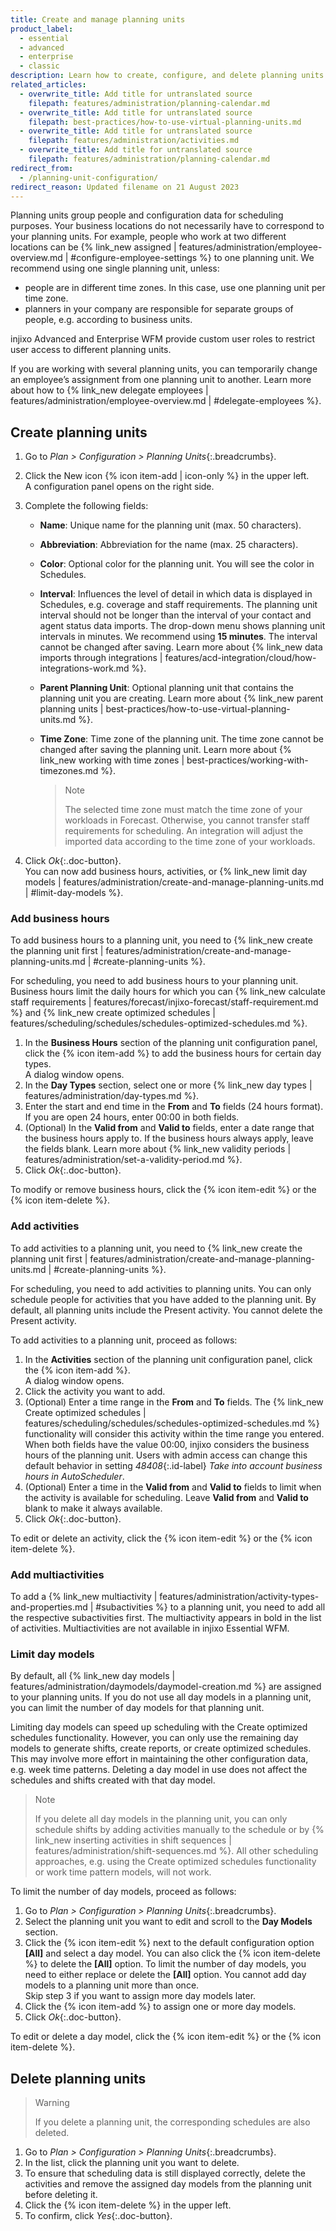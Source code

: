```yaml
---
title: Create and manage planning units
product_label:
  - essential
  - advanced
  - enterprise
  - classic
description: Learn how to create, configure, and delete planning units.
related_articles:
  - overwrite_title: Add title for untranslated source
    filepath: features/administration/planning-calendar.md
  - overwrite_title: Add title for untranslated source
    filepath: best-practices/how-to-use-virtual-planning-units.md
  - overwrite_title: Add title for untranslated source
    filepath: features/administration/activities.md
  - overwrite_title: Add title for untranslated source
    filepath: features/administration/planning-calendar.md
redirect_from:
  - /planning-unit-configuration/
redirect_reason: Updated filename on 21 August 2023
---
```


Planning units group people and configuration data for scheduling purposes. Your business locations do not necessarily have to correspond to your planning units. For example, people who work at two different locations can be {% link_new assigned | features/administration/employee-overview.md | #configure-employee-settings %} to one planning unit. We recommend using one single planning unit, unless:

- people are in different time zones. In this case, use one planning unit per time zone.
- planners in your company are responsible for separate groups of people, e.g. according to business units.

injixo Advanced and Enterprise WFM provide custom user roles to restrict user access to different planning units.

If you are working with several planning units, you can temporarily change an employee’s assignment from one planning unit to another. Learn more about how to {% link_new delegate employees | features/administration/employee-overview.md | #delegate-employees %}.

## Create planning units

1. Go to _Plan > Configuration > Planning Units_{:.breadcrumbs}.
2. Click the New icon {% icon item-add | icon-only %} in the upper left.  
   A configuration panel opens on the right side.
3. Complete the following fields:

   - **Name**: Unique name for the planning unit (max. 50 characters).
   - **Abbreviation**: Abbreviation for the name (max. 25 characters).
   - **Color**: Optional color for the planning unit. You will see the color in Schedules.
   - **Interval**: Influences the level of detail in which data is displayed in Schedules, e.g. coverage and staff requirements. The planning unit interval should not be longer than the interval of your contact and agent status data imports. The drop-down menu shows planning unit intervals in minutes. We recommend using **15&nbsp;minutes**. The interval cannot be changed after saving. Learn more about {% link_new data imports through integrations | features/acd-integration/cloud/how-integrations-work.md %}.
   - **Parent Planning Unit**: Optional planning unit that contains the planning unit you are creating. Learn more about {% link_new parent planning units | best-practices/how-to-use-virtual-planning-units.md %}.
   - **Time Zone**: Time zone of the planning unit. The time zone cannot be changed after saving the planning unit. Learn more about {% link_new working with time zones | best-practices/working-with-timezones.md %}.

     > Note
     >
     > The selected time zone must match the time zone of your workloads in Forecast. Otherwise, you cannot transfer staff requirements for scheduling. An integration will adjust the imported data according to the time zone of your workloads.

4. Click _Ok_{:.doc-button}.  
   You can now add business hours, activities, or {% link_new limit day models | features/administration/create-and-manage-planning-units.md | #limit-day-models %}.

### Add business hours

To add business hours to a planning unit, you need to {% link_new create the planning unit first | features/administration/create-and-manage-planning-units.md | #create-planning-units %}.

For scheduling, you need to add business hours to your planning unit. Business hours limit the daily hours for which you can {% link_new calculate staff requirements | features/forecast/injixo-forecast/staff-requirement.md %} and {% link_new create optimized schedules | features/scheduling/schedules/schedules-optimized-schedules.md %}. <!-- special public holiday day types or part of the linked article? -->

1. In the **Business Hours** section of the planning unit configuration panel, click the {% icon item-add %} to add the business hours for certain day types.  
   A dialog window opens.
2. In the **Day Types** section, select one or more {% link_new day types | features/administration/day-types.md %}.
3. Enter the start and end time in the **From** and **To** fields (24&nbsp;hours format). If you are open 24&nbsp;hours, enter 00:00 in both fields.
4. (Optional) In the **Valid from** and **Valid to** fields, enter a date range that the business hours apply to. If the business hours always apply, leave the fields blank. Learn more about {% link_new validity periods | features/administration/set-a-validity-period.md %}.
5. Click _Ok_{:.doc-button}.

To modify or remove business hours, click the {% icon item-edit %} or the {% icon item-delete %}.

### Add activities

To add activities to a planning unit, you need to {% link_new create the planning unit first | features/administration/create-and-manage-planning-units.md | #create-planning-units %}.

For scheduling, you need to add activities to planning units. You can only schedule people for activities that you have added to the planning unit. By default, all planning units include the Present activity. You cannot delete the Present activity.

To add activities to a planning unit, proceed as follows:

1. In the **Activities** section of the planning unit configuration panel, click the {% icon item-add %}.  
   A dialog window opens.
2. Click the activity you want to add.
3. (Optional) Enter a time range in the **From** and **To** fields. The {% link_new Create optimized schedules | features/scheduling/schedules/schedules-optimized-schedules.md %} functionality will consider this activity within the time range you entered. When both fields have the value 00:00, injixo considers the business hours of the planning unit. Users with admin access can change this default behavior in setting _48408_{:.id-label} _Take into account business hours in AutoScheduler_.
4. (Optional) Enter a time in the **Valid from** and **Valid to** fields to limit when the activity is available for scheduling. Leave **Valid from** and **Valid to** blank to make it always available.
5. Click _Ok_{:.doc-button}.

To edit or delete an activity, click the {% icon item-edit %} or the {% icon item-delete %}.

### Add multiactivities

To add a {% link_new multiactivity | features/administration/activity-types-and-properties.md | #subactivities %} to a planning unit, you need to add all the respective subactivities first. The multiactivity appears in bold in the list of activities. Multiactivities are not available in injixo Essential WFM.

### Limit day models

By default, all {% link_new day models | features/administration/daymodels/daymodel-creation.md %} are assigned to your planning units. If you do not use all day models in a planning unit, you can limit the number of day models for that planning unit.

Limiting day models can speed up scheduling with the Create optimized schedules functionality. However, you can only use the remaining day models to generate shifts, create reports, or create optimized schedules. This may involve more effort in maintaining the other configuration data, e.g. week time patterns. Deleting a day model in use does not affect the schedules and shifts created with that day model.

> Note
> 
> If you delete all day models in the planning unit, you can only schedule shifts by adding activities manually to the schedule or by {% link_new inserting activities in shift sequences | features/administration/shift-sequences.md %}. All other scheduling approaches, e.g. using the Create optimized schedules functionality or work time pattern models, will not work.

To limit the number of day models, proceed as follows:

1. Go to _Plan > Configuration > Planning Units_{:.breadcrumbs}.
2. Select the planning unit you want to edit and scroll to the **Day Models** section.
3. Click the {% icon item-edit %} next to the default configuration option **[All]** and select a day model. You can also click the {% icon item-delete %} to delete the **[All]** option. To limit the number of day models, you need to either replace or delete the **[All]** option. You cannot add day models to a planning unit more than once.  
   Skip step 3 if you want to assign more day models later.
4. Click the {% icon item-add %} to assign one or more day models.
5. Click _Ok_{:.doc-button}.

To edit or delete a day model, click the {% icon item-edit %} or the {% icon item-delete %}.

## Delete planning units

> Warning
> 
> If you delete a planning unit, the corresponding schedules are also deleted.

1. Go to _Plan > Configuration > Planning Units_{:.breadcrumbs}.
2. In the list, click the planning unit you want to delete.
3. To ensure that scheduling data is still displayed correctly, delete the activities and remove the assigned day models from the planning unit before deleting it.
4. Click the {% icon item-delete %} in the upper left.
5. To confirm, click _Yes_{:.doc-button}.
